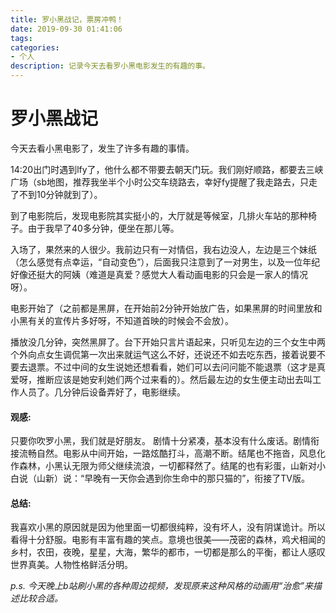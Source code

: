 ```yaml
---
title: 罗小黑战记，票房冲鸭！
date: 2019-09-30 01:41:06
tags:
categories:
- 个人
description: 记录今天去看罗小黑电影发生的有趣的事。
---
```

# 罗小黑战记

今天去看小黑电影了，发生了许多有趣的事情。

14:20出门时遇到lfy了，他什么都不带要去朝天门玩。我们刚好顺路，都要去三峡广场（sb地图，推荐我坐半个小时公交车绕路去，幸好fy提醒了我走路去，只走了不到10分钟就到了）。

到了电影院后，发现电影院其实挺小的，大厅就是等候室，几排火车站的那种椅子。由于我早了40多分钟，便坐在那儿等。

入场了，果然来的人很少。我前边只有一对情侣，我右边没人，左边是三个妹纸（怎么感觉有点幸运，“自动变色”），后面我只注意到了一对男生，以及一位年纪好像还挺大的阿姨（难道是真爱？感觉大人看动画电影的只会是一家人的情况呀）。

电影开始了（之前都是黑屏，在开始前2分钟开始放广告，如果黑屏的时间里放和小黑有关的宣传片多好呀，不知道首映的时候会不会放）。

播放没几分钟，突然黑屏了。台下开始只言片语起来，只听见左边的三个女生中两个外向点女生调侃第一次出来就运气这么不好，还说还不如去吃东西，接着说要不要去退票。不过中间的女生说她还想看看，她们可以去问问能不能退票（这才是真爱呀，推断应该是她安利她们两个过来看的）。然后最左边的女生便主动出去叫工作人员了。几分钟后设备弄好了，电影继续。

#### 观感:
只要你吹罗小黑，我们就是好朋友。
剧情十分紧凑，基本没有什么废话。剧情衔接流畅自然。电影从中间开始，一路炫酷打斗，高潮不断。结尾也不拖沓，风息化作森林，小黑认无限为师父继续流浪，一切都释然了。结尾的也有彩蛋，山新对小白说（山新）说：“早晚有一天你会遇到你生命中的那只猫的”，衔接了TV版。

#### 总结:
我喜欢小黑的原因就是因为他里面一切都很纯粹，没有坏人，没有阴谋诡计。所以看得十分舒服。电影有丰富有趣的笑点。意境也很美——茂密的森林，鸡犬相闻的乡村，农田，夜晚，星星，大海，繁华的都市，一切都是那么的平衡，都让人感叹世界真美。人物性格鲜活分明。

*p.s. 今天晚上b站刷小黑的各种周边视频，发现原来这种风格的动画用“治愈”来描述比较合适。*